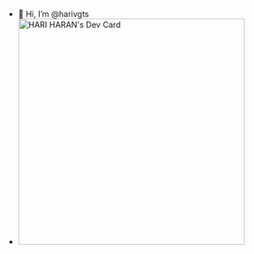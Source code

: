 - 👋 Hi, I’m @harivgts
- <a href="https://app.daily.dev/hari008"><img src="https://api.daily.dev/devcards/c65576f7a6d54979bbbc6084a612d37f.png?r=t5y" width="400" alt="HARI HARAN's Dev Card"/></a>



<!---
harivgts/harivgts is a ✨ special ✨ repository because its `README.md` (this file) appears on your GitHub profile.
You can click the Preview link to take a look at your changes.
--->
